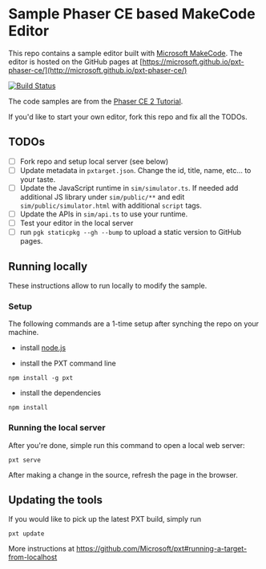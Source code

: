# Sample Phaser CE based MakeCode Editor

This repo contains a sample editor built with [Microsoft MakeCode](https://github.com/Microsoft/pxt). The editor is hosted on the GitHub pages at [https://microsoft.github.io/pxt-phaser-ce/](http://microsoft.github.io/pxt-phaser-ce/)

[![Build Status](https://travis-ci.org/Microsoft/pxt-sample.svg?branch=master)](https://travis-ci.org/Microsoft/pxt-sample)

The code samples are from the [Phaser CE 2 Tutorial](https://phaser.io/tutorials/making-your-first-phaser-2-game).

If you'd like to start your own editor, fork this repo and fix all the TODOs.

## TODOs

- [ ] Fork repo and setup local server (see below)
- [ ] Update metadata in ``pxtarget.json``. Change the id, title, name, etc... to your taste.
- [ ] Update the JavaScript runtime in ``sim/simulator.ts``. If needed add additional JS library under ``sim/public/**``
and edit ``sim/public/simulator.html`` with additional ``script`` tags.
- [ ] Update the APIs in ``sim/api.ts`` to use your runtime.
- [ ] Test your editor in the local server
- [ ] run ``pgk staticpkg --gh --bump`` to upload a static version to GitHub pages.

## Running locally

These instructions allow to run locally to modify the sample.

### Setup

The following commands are a 1-time setup after synching the repo on your machine.

* install [node.js](https://nodejs.org/en/)

* install the PXT command line
```
npm install -g pxt
```
* install the dependencies
```
npm install
```

### Running the local server

After you're done, simple run this command to open a local web server:
```
pxt serve
```

After making a change in the source, refresh the page in the browser.

## Updating the tools

If you would like to pick up the latest PXT build, simply run
```
pxt update
```

More instructions at https://github.com/Microsoft/pxt#running-a-target-from-localhost 
